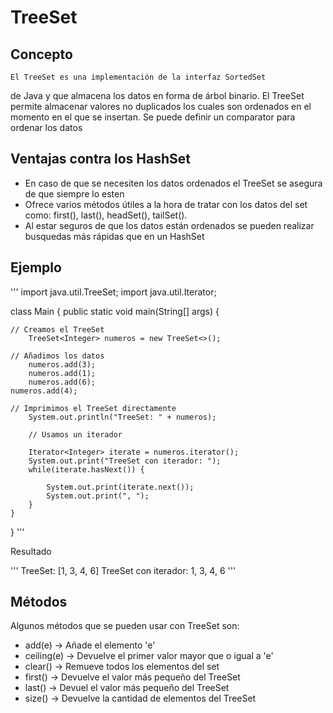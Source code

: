 # TreeSet

## Concepto
	
	El TreeSet es una implementación de la interfaz SortedSet
de Java y que almacena los datos en forma de árbol binario. El TreeSet 
permite almacenar valores no duplicados los cuales son ordenados en el 
momento en el que se insertan. Se puede definir un comparator para 
ordenar los datos

## Ventajas contra los HashSet
	
- En caso de que se necesiten los datos ordenados el TreeSet se asegura
de que siempre lo esten
- Ofrece varios métodos útiles a la hora de tratar con los datos del set
como: first(), last(), headSet(), tailSet().
- Al estar seguros de que los datos están ordenados se pueden realizar
busquedas más rápidas que en un HashSet

## Ejemplo

'''
import java.util.TreeSet;
import java.util.Iterator;

class Main {
    public static void main(String[] args) {

	// Creamos el TreeSet 
        TreeSet<Integer> numeros = new TreeSet<>();
	
	// Añadimos los datos
        numeros.add(3);
        numeros.add(1);
        numeros.add(6);
	numeros.add(4);

	// Imprimimos el TreeSet directamente
        System.out.println("TreeSet: " + numeros);

        // Usamos un iterador

        Iterator<Integer> iterate = numeros.iterator();
        System.out.print("TreeSet con iterador: ");
        while(iterate.hasNext()) {

            System.out.print(iterate.next());
            System.out.print(", ");
        }
    }
}
'''

Resultado

'''
TreeSet: [1, 3, 4, 6]
TreeSet con iterador: 1, 3, 4, 6
'''

## Métodos

Algunos métodos que se pueden usar con TreeSet son:

- add(e) -> Añade el elemento 'e'
- ceiling(e) -> Devuelve el primer valor mayor que o igual a 'e'
- clear() -> Remueve todos los elementos del set
- first() -> Devuelve el valor más pequeño del TreeSet
- last() -> Devuel el valor más pequeño del TreeSet
- size() -> Devuelve la cantidad de elementos del TreeSet

